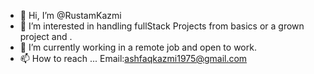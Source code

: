 - 👋 Hi, I’m @RustamKazmi
- 👀 I’m interested in handling fullStack Projects from basics or a grown project and .
- 🌱 I’m currently working in a remote job and open to work.
- 📫 How to reach ... Email:ashfaqkazmi1975@gmail.com 

<!---
RustamKazmi/RustamKazmi is a ✨ special ✨ repository because its `README.md` (this file) appears on your GitHub profile.
You can click the Preview link to take a look at your changes.
--->
